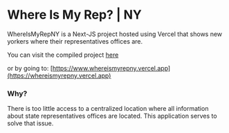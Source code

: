 # Where Is My Rep? | NY

WhereIsMyRepNY is a Next-JS project hosted using Vercel that shows new yorkers where their representatives offices are.

You can visit the compiled project
[here](https://whereismyrepny.vercel.app)

or by going to: [https://www.whereismyrepny.vercel.app](https://whereismyrepny.vercel.app)

### Why?

There is too little access to a centralized location where all information about state representatives offices are located. This application serves to solve that issue. 
